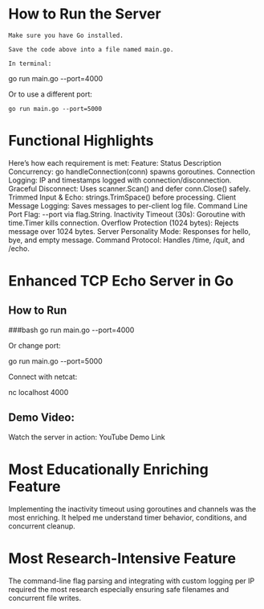 # How to Run the Server

    Make sure you have Go installed.

    Save the code above into a file named main.go.

    In terminal:

go run main.go --port=4000

Or to use a different port:

    go run main.go --port=5000

# Functional Highlights

Here’s how each requirement is met:
Feature: Status	Description
Concurrency:	go handleConnection(conn) spawns goroutines.
Connection Logging:	IP and timestamps logged with connection/disconnection.
Graceful Disconnect:	Uses scanner.Scan() and defer conn.Close() safely.
Trimmed Input & Echo:	strings.TrimSpace() before processing.
Client Message Logging:	Saves messages to per-client log file.
Command Line Port Flag:	--port via flag.String.
Inactivity Timeout (30s):	Goroutine with time.Timer kills connection.
Overflow Protection (1024 bytes):	Rejects message over 1024 bytes.
Server Personality Mode:	Responses for hello, bye, and empty message.
Command Protocol:	Handles /time, /quit, and /echo.

# Enhanced TCP Echo Server in Go

## How to Run

###bash
go run main.go --port=4000

Or change port:

go run main.go --port=5000

Connect with netcat:

nc localhost 4000

## Demo Video:

Watch the server in action: YouTube Demo Link


# Most Educationally Enriching Feature

Implementing the inactivity timeout using goroutines and channels was the most enriching. It helped me understand timer behavior, conditions, and concurrent cleanup.

# Most Research-Intensive Feature

The command-line flag parsing and integrating with custom logging per IP required the most research especially ensuring safe filenames and concurrent file writes.
